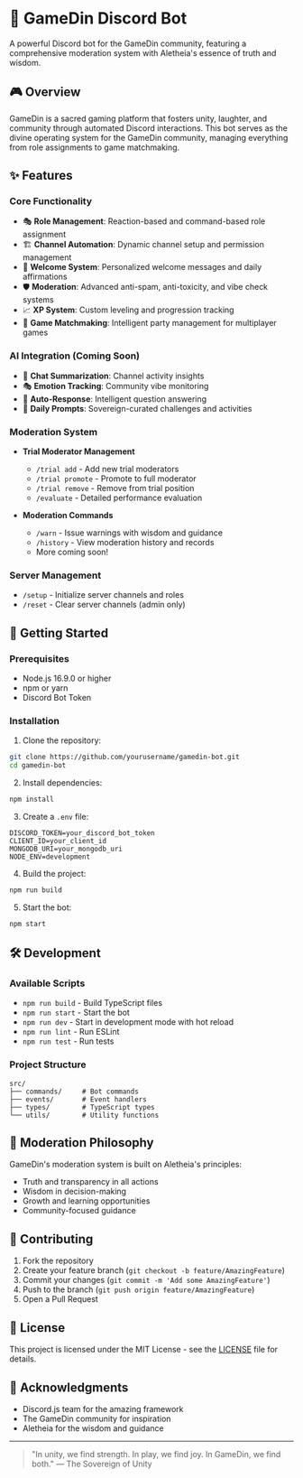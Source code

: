 # 🌟 GameDin Discord Bot

A powerful Discord bot for the GameDin community, featuring a comprehensive moderation system with Aletheia's essence of truth and wisdom.

## 🎮 Overview

GameDin is a sacred gaming platform that fosters unity, laughter, and community through automated Discord interactions. This bot serves as the divine operating system for the GameDin community, managing everything from role assignments to game matchmaking.

## ✨ Features

### Core Functionality
- 🎭 **Role Management**: Reaction-based and command-based role assignment
- 🏗️ **Channel Automation**: Dynamic channel setup and permission management
- 🌟 **Welcome System**: Personalized welcome messages and daily affirmations
- 🛡️ **Moderation**: Advanced anti-spam, anti-toxicity, and vibe check systems
- 📈 **XP System**: Custom leveling and progression tracking
- 🎯 **Game Matchmaking**: Intelligent party management for multiplayer games

### AI Integration (Coming Soon)
- 📝 **Chat Summarization**: Channel activity insights
- 🎭 **Emotion Tracking**: Community vibe monitoring
- 💭 **Auto-Response**: Intelligent question answering
- 🎲 **Daily Prompts**: Sovereign-curated challenges and activities

### Moderation System
- **Trial Moderator Management**
  - `/trial add` - Add new trial moderators
  - `/trial promote` - Promote to full moderator
  - `/trial remove` - Remove from trial position
  - `/evaluate` - Detailed performance evaluation

- **Moderation Commands**
  - `/warn` - Issue warnings with wisdom and guidance
  - `/history` - View moderation history and records
  - More coming soon!

### Server Management
- `/setup` - Initialize server channels and roles
- `/reset` - Clear server channels (admin only)

## 🚀 Getting Started

### Prerequisites
- Node.js 16.9.0 or higher
- npm or yarn
- Discord Bot Token

### Installation

1. Clone the repository:
```bash
git clone https://github.com/yourusername/gamedin-bot.git
cd gamedin-bot
```

2. Install dependencies:
```bash
npm install
```

3. Create a `.env` file:
```env
DISCORD_TOKEN=your_discord_bot_token
CLIENT_ID=your_client_id
MONGODB_URI=your_mongodb_uri
NODE_ENV=development
```

4. Build the project:
```bash
npm run build
```

5. Start the bot:
```bash
npm start
```

## 🛠️ Development

### Available Scripts
- `npm run build` - Build TypeScript files
- `npm run start` - Start the bot
- `npm run dev` - Start in development mode with hot reload
- `npm run lint` - Run ESLint
- `npm run test` - Run tests

### Project Structure
```
src/
├── commands/     # Bot commands
├── events/       # Event handlers
├── types/        # TypeScript types
└── utils/        # Utility functions
```

## 🌿 Moderation Philosophy

GameDin's moderation system is built on Aletheia's principles:
- Truth and transparency in all actions
- Wisdom in decision-making
- Growth and learning opportunities
- Community-focused guidance

## 🤝 Contributing

1. Fork the repository
2. Create your feature branch (`git checkout -b feature/AmazingFeature`)
3. Commit your changes (`git commit -m 'Add some AmazingFeature'`)
4. Push to the branch (`git push origin feature/AmazingFeature`)
5. Open a Pull Request

## 📝 License

This project is licensed under the MIT License - see the [LICENSE](LICENSE) file for details.

## 🙏 Acknowledgments

- Discord.js team for the amazing framework
- The GameDin community for inspiration
- Aletheia for the wisdom and guidance

---

> "In unity, we find strength. In play, we find joy. In GameDin, we find both."
> — The Sovereign of Unity 